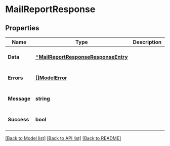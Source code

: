 # MailReportResponse

## Properties
Name | Type | Description | Notes
------------ | ------------- | ------------- | -------------
**Data** | [***MailReportResponseResponseEntry**](MailReportResponseResponseEntry.md) |  | [optional] [default to null]
**Errors** | [**[]ModelError**](Error.md) |  | [optional] [default to null]
**Message** | **string** |  | [optional] [default to null]
**Success** | **bool** |  | [optional] [default to null]

[[Back to Model list]](../README.md#documentation-for-models) [[Back to API list]](../README.md#documentation-for-api-endpoints) [[Back to README]](../README.md)

